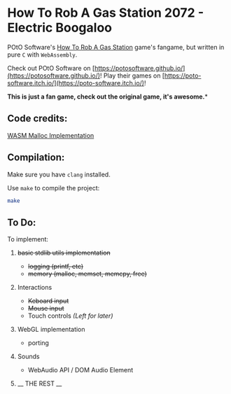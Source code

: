 # How To Rob A Gas Station 2072 - Electric Boogaloo

POtO Software's [How To Rob A Gas Station](https://poto-software.itch.io/how-to-rob-a-gas-station) game's fangame, but written in pure `C` with `WebAssembly`.

Check out POtO Software on [https://potosoftware.github.io/](https://potosoftware.github.io/)!
Play their games on [https://poto-software.itch.io/](https://poto-software.itch.io/)!

**This is just a fan game, check out the original game, it's awesome.***

## Code credits:

[WASM Malloc Implementation](https://github.com/maxkl/wasm-malloc/)


## Compilation:

Make sure you have `clang` installed.

Use `make` to compile the project:
```bash
make
```

## To Do:

To implement:

1. ~~basic stdlib utils implementation~~
    - ~~logging (printf, etc)~~
    - ~~memory (malloc, memset, memcpy, free)~~
2. Interactions
    - ~~Keboard input~~
    - ~~Mouse input~~
    - Touch controls *(Left for later)*
3. WebGL implementation
    - porting
4. Sounds
    - WebAudio API / DOM Audio Element

5. __ THE REST __